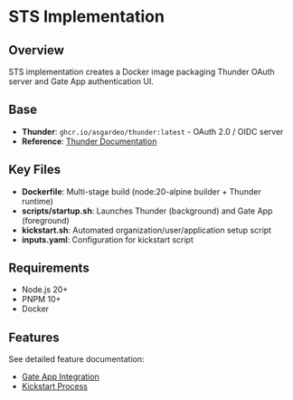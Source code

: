 # STS Implementation

## Overview

STS implementation creates a Docker image packaging Thunder OAuth server and Gate App authentication UI.

## Base

- **Thunder**: `ghcr.io/asgardeo/thunder:latest` - OAuth 2.0 / OIDC server
- **Reference**: [Thunder Documentation](https://github.com/asgardeo/thunder)

## Key Files

- **Dockerfile**: Multi-stage build (node:20-alpine builder + Thunder runtime)
- **scripts/startup.sh**: Launches Thunder (background) and Gate App (foreground)
- **kickstart.sh**: Automated organization/user/application setup script
- **inputs.yaml**: Configuration for kickstart script

## Requirements

- Node.js 20+
- PNPM 10+
- Docker

## Features

See detailed feature documentation:

- [Gate App Integration](impls/gate-app-integration.md)
- [Kickstart Process](impls/kickstart-process.md)
